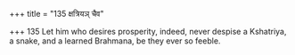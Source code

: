 +++
title = "135 क्षत्रियञ् चैव"

+++
135	Let him who desires prosperity, indeed, never despise a Kshatriya, a snake, and a learned Brahmana, be they ever so feeble.